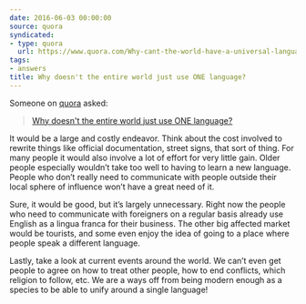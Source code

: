 ```yaml
---
date: 2016-06-03 00:00:00
source: quora
syndicated:
- type: quora
  url: https://www.quora.com/Why-cant-the-world-have-a-universal-language/answer/Roy-Tang
tags:
- answers
title: Why doesn't the entire world just use ONE language?
---
```


Someone on [quora](https://quora.com) asked:

> [Why doesn't the entire world just use ONE language?](https://www.quora.com/Why-cant-the-world-have-a-universal-language/answer/Roy-Tang)


It would be a large and costly endeavor. Think about the cost involved to rewrite things like official documentation, street signs, that sort of thing. For many people it would also involve a lot of effort for very little gain. Older people especially wouldn’t take too well to having to learn a new language. People who don’t really need to communicate with people outside their local sphere of influence won’t have a great need of it.

Sure, it would be good, but it’s largely unnecessary. Right now the people who need to communicate with foreigners on a regular basis already use English as a lingua franca for their business. The other big affected market would be tourists, and some even enjoy the idea of going to a place where people speak a different language.

Lastly, take a look at current events around the world. We can’t even get people to agree on how to treat other people, how to end conflicts, which religion to follow, etc. We are a ways off from being modern enough as a species to be able to unify around a single language!